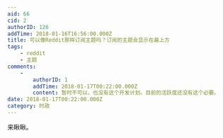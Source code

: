 ```yaml
---
aid: 66
cid: 2
authorID: 126
addTime: 2018-01-16T16:56:00.000Z
title: 可以像Reddit那样订阅主题吗？订阅的主题会显示在最上方
tags:
    - reddit
    - 主题
comments:
    -
        authorID: 1
        addTime: 2018-01-17T00:22:00.000Z
        content: 暂时不可以，也没有这个开发计划。目前的活跃度还没有这个必要。
date: 2018-01-17T00:22:00.000Z
category: 时政
---
```


来瞅瞅。
